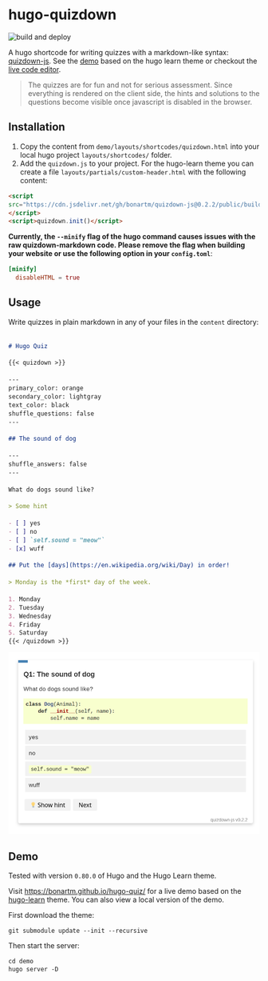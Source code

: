 # hugo-quizdown

![build and deploy](https://github.com/bonartm/hugo-quiz/workflows/build%20and%20deploy/badge.svg)

A hugo shortcode for writing quizzes with a markdown-like syntax: [quizdown-js](https://github.com/bonartm/quizdown-js). See the [demo](https://bonartm.github.io/hugo-quiz/) based on the hugo learn theme or checkout the [live code editor](https://bonartm.github.io/quizdown-live-editor/).

> The quizzes are for fun and not for serious assessment. Since everything is rendered on the client side, the hints and solutions to the questions become visible once javascript is disabled in the browser.

## Installation

1. Copy the content from `demo/layouts/shortcodes/quizdown.html`  into your local hugo project `layouts/shortcodes/` folder.
2. Add the `quizdown.js` to your project. For the hugo-learn theme you can create a file `layouts/partials/custom-header.html` with the following content:
```html
<script 
src="https://cdn.jsdelivr.net/gh/bonartm/quizdown-js@0.2.2/public/build/quizdown.js">
</script>
<script>quizdown.init()</script> 
```
**Currently, the `--minify` flag of the hugo command causes issues with the raw quizdown-markdown code. Please remove the flag when building your website or use the following option in your `config.toml`**:

```toml
[minify]
  disableHTML = true
```


## Usage

Write quizzes in plain markdown in any of your files in the `content` directory:

```markdown

# Hugo Quiz

{{< quizdown >}}

---
primary_color: orange
secondary_color: lightgray
text_color: black
shuffle_questions: false
---

## The sound of dog

---
shuffle_answers: false
---

What do dogs sound like?

> Some hint

- [ ] yes
- [ ] no
- [ ] `self.sound = "meow"`
- [x] wuff

## Put the [days](https://en.wikipedia.org/wiki/Day) in order!

> Monday is the *first* day of the week.

1. Monday
2. Tuesday
3. Wednesday
4. Friday
5. Saturday  
{{< /quizdown >}}
```

![](hugo-quiz-demo_v0.2.2.png)

## Demo

Tested with version `0.80.0` of Hugo and the Hugo Learn theme.

Visit https://bonartm.github.io/hugo-quiz/ for a live demo based on the [hugo-learn](https://themes.gohugo.io/theme/hugo-theme-learn/en) theme. You can also view a local version of the demo. 

First download the theme:

```shell
git submodule update --init --recursive
```

Then start the server:

```shell
cd demo
hugo server -D
```
